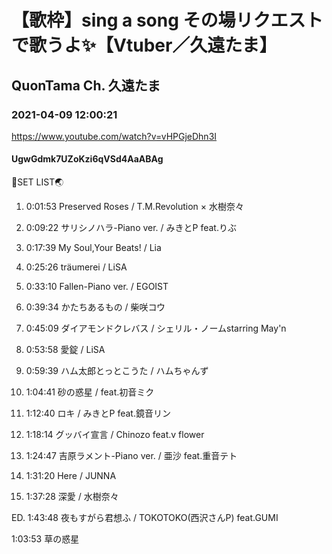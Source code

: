 # 【歌枠】sing a song その場リクエストで歌うよ✨【Vtuber／久遠たま】

## QuonTama Ch. 久遠たま

### 2021-04-09 12:00:21

https://www.youtube.com/watch?v=vHPGjeDhn3I

#### UgwGdmk7UZoKzi6qVSd4AaABAg

🥚SET LIST🌏



01. 0:01:53 Preserved Roses / T.M.Revolution × 水樹奈々

02. 0:09:22 サリシノハラ-Piano ver. / みきとP feat.りぶ

03. 0:17:39 My Soul,Your Beats! / Lia

04. 0:25:26 träumerei / LiSA

05. 0:33:10 Fallen-Piano ver. / EGOIST

06. 0:39:34 かたちあるもの / 柴咲コウ

07. 0:45:09 ダイアモンドクレバス / シェリル・ノームstarring May'n

08. 0:53:58 愛錠 / LiSA

09. 0:59:39 ハム太郎とっとこうた / ハムちゃんず

10. 1:04:41 砂の惑星 / feat.初音ミク

11. 1:12:40 ロキ / みきとP feat.鏡音リン

12. 1:18:14 グッバイ宣言 / Chinozo feat.v flower

13. 1:24:47 吉原ラメント-Piano ver. / 亜沙 feat.重音テト

14. 1:31:20 Here / JUNNA

15. 1:37:28 深愛 / 水樹奈々

ED. 1:43:48 夜もすがら君想ふ / TOKOTOKO(西沢さんP) feat.GUMI



1:03:53 草の惑星

